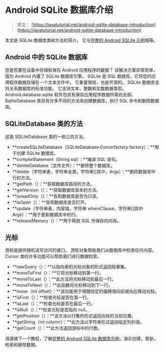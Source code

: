 # Android SQLite 数据库介绍

> 原文： [https://javatutorial.net/android-sqlite-database-introduction](https://javatutorial.net/android-sqlite-database-introduction)

本文是 SQLite 数据库类和方法的简介。 它与[完整的 Android SQLite 示例](https://javatutorial.net/android-sqlite-database-example)相等。

## Android 中的 SQLite 数据库

您是否要在设备中存储和保存 Android 应用程序的数据？ 该解决方案非常简单，因为 Android 内置了 SQLite 数据库引擎。 SQLite 是 SQL 数据库，它将您的应用程序数据存储在一个文本文件中。 它重量很轻，也是开源的。 SQLite 数据库支持关系数据库的标准功能。 它支持文本，整数和实数数据类型。 Android.database.sqlite 软件包具有保存应用程序数据所需的全部。 SqliteDatabase 类具有许多不同的方法来创建数据库，执行 SQL 命令和删除数据库。

## **SQLiteDatabase 类**的方法

这是 SQLiteDatabase 类的一些公共方法。

*   **createSQLIteDatabase（SQLiteDatabase.Cursorfactory factory）：**用于创建 SQLite 数据库。
*   **complieStatement（String sql）：**编译 SQL 语句。
*   **deleteDatabase（文件文件）：**删除整个数据库。
*   **delete（字符串表，字符串全类，字符串[]其中，Args）：**删除数据库中行的方法。
*   **getPath（）：**获取数据库路径的方法。
*   **getVersion（）：**获取数据库版本的方法。
*   **isreadOnly（）：**告知数据库是否为只读。
*   **isOpen（）：**告知数据库是否打开。
*   **update（字符串表，内容值，字符串 whereClause，字符串[]其中 Args）：**用于更新数据库中的行。
*   **releaseMemory（）：**用于释放 SQL 所保存的内存。

## 光标

游标是提供随机读写访问的接口。 游标对象帮助我们从数据库中检索任何内容。 Cursor 类的许多功能可以帮助我们进行数据检索。

*   **rawQuery（）：**以指向表的光标对象的形式返回结果集。
*   **moveToFirst（）：**它将光标移动到第一行。
*   **moveToLast（）：**此方法将光标移动到最后一行。
*   **moveToNext（）：**此函数将光标移动到下一行。
*   **move（int offset）：**该功能用于根据给定的偏移值向前或向后移动光标。
*   **isFirst（）：**检查光标是否在第一行。
*   **isLast（）：**检查光标是否在最后一行。
*   **isNull（）：**检查光标是否指向 null。
*   **getPosition（）：**该方法以行集的形式返回光标的当前位置。
*   **getString（int column）：**此方法以字符串形式返回给定列的值。
*   **getCount（）：**此方法返回游标中的行数。

请遵循下一个教程，了解[完整的 Android SQLite 数据库示例](https://javatutorial.net/android-sqlite-database-example)，演示创建，更新，检索和删除数据。